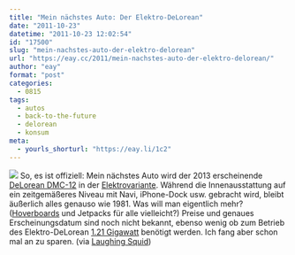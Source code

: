 ```yaml
---
title: "Mein nächstes Auto: Der Elektro-DeLorean"
date: "2011-10-23"
datetime: "2011-10-23 12:02:54"
id: "17500"
slug: "mein-nachstes-auto-der-elektro-delorean"
url: "https://eay.cc/2011/mein-nachstes-auto-der-elektro-delorean/"
author: "eay"
format: "post"
categories:
  - 0815
tags:
  - autos
  - back-to-the-future
  - delorean
  - konsum
meta:
  - yourls_shorturl: "https://eay.li/1c2"
---
```


![](https://eay.cc/uploads/2011/elektrodelorean.jpg) So, es ist offiziell: Mein nächstes Auto wird der 2013 erscheinende [DeLorean DMC-12](http://en.wikipedia.org/wiki/DeLorean_DMC-12) in der [Elektrovariante](http://delorean.com/2011/10/electric-delorean/). Während die Innenausstattung auf ein zeitgemäßeres Niveau mit Navi, iPhone-Dock usw. gebracht wird, bleibt äußerlich alles genauso wie 1981. Was will man eigentlich mehr? ([Hoverboards](http://www.zidz.com/zukunft.php) und Jetpacks für alle vielleicht?) Preise und genaues Erscheinungsdatum sind noch nicht bekannt, ebenso wenig ob zum Betrieb des Elektro-DeLorean [1.21 Gigawatt](http://www.youtube.com/watch?v=mjCRUvX2D0E) benötigt werden. Ich fang aber schon mal an zu sparen. (via [Laughing Squid](http://laughingsquid.com/electric-delorean-to-be-released-in-2013/))
